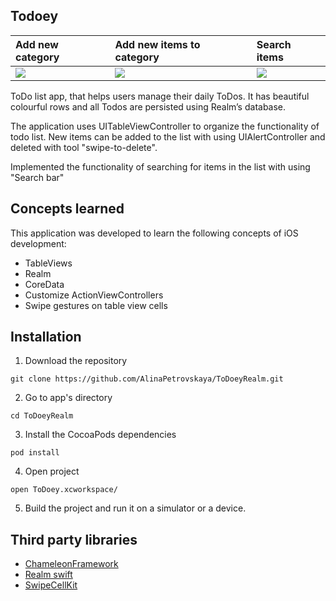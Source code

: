 ## Todoey


| Add new category | Add new items to category  | Search items  |
|:----------|:----------|:----------|
|<img src="https://media1.tenor.com/images/70f9007b6fc44e60adf9f4475286f1e7/tenor.gif?itemid=20862595" > | <img src="https://media1.tenor.com/images/5bce94bb319553a0a8d22f39cc72b46f/tenor.gif?itemid=20862593"> | <img src="https://media1.tenor.com/images/4a1e5532a4ceac55ee1791691cb6b17a/tenor.gif?itemid=20862594">|


ToDo list app, that helps users manage their daily ToDos. It has beautiful colourful rows and all Todos are persisted using Realm’s database. 

The application uses UITableViewController to organize the functionality of todo list. New items can be added to the list with using UIAlertController and deleted with tool "swipe-to-delete". 

Implemented the functionality of searching for items in the list with using "Search bar"


## Concepts learned
This application was developed to learn the following concepts of iOS development:

- TableViews
- Realm
- CoreData
- Customize ActionViewControllers
- Swipe gestures on table view cells


## Installation

1. Download the repository

`git clone https://github.com/AlinaPetrovskaya/ToDoeyRealm.git`

2. Go to app's directory

`cd ToDoeyRealm`

3. Install the CocoaPods dependencies

`pod install`

4. Open project

`open ToDoey.xcworkspace/`

5. Build the project and run it on a simulator or a device.


## Third party libraries
- [ChameleonFramework](https://cocoapods.org/pods/ChameleonFramework) 
- [Realm swift](https://realm.io/) 
- [SwipeCellKit](https://cocoapods.org/pods/SwipeCellKit) 

